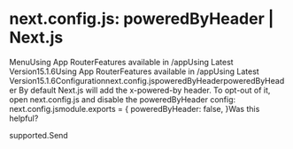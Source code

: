 # next.config.js: poweredByHeader | Next.js

<p>MenuUsing App RouterFeatures available in /appUsing Latest Version15.1.6Using App RouterFeatures available in /appUsing Latest Version15.1.6Configurationnext.config.jspoweredByHeaderpoweredByHeader
By default Next.js will add the x-powered-by header. To opt-out of it, open next.config.js and disable the poweredByHeader config:
next.config.jsmodule.exports = {
poweredByHeader: false,
}Was this helpful?</p>
<p>supported.Send</p>
